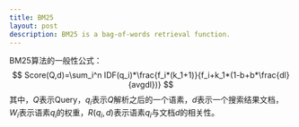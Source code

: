 ```yaml
---
title: BM25
layout: post
description: BM25 is a bag-of-words retrieval function.
---
```


BM25算法的一般性公式：
$$
Score(Q,d)=\sum_i^n IDF(q_i)*\frac{f_i*(k_1+1)}{f_i+k_1*(1-b+b*\frac{dl}{avgdl})}
$$
其中，$Q$表示Query，$q_i$表示$Q$解析之后的一个语素，$d$表示一个搜索结果文档，$W_i$表示语素$q_i$的权重，$R(q_i,d)$表示语素$q_i$与文档$d$的相关性。